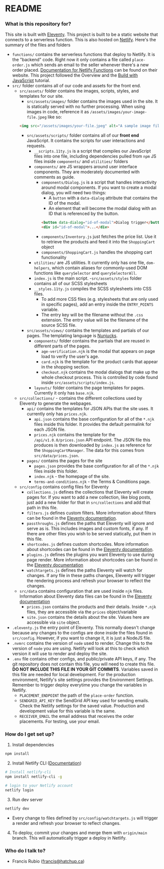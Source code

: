# README #

### What is this repository for? ###

This site is built with [Eleventy](https://11ty.dev). This project is built to be a static website that connects to a serverless function. This is also hosted on [Netlify](https://netlify.com). Here's the summary of the files and folders

- `functions/` contains the serverless functions that deploy to Netlify. It is the "backend" code. Right now it only contains a file called `place-order.js` which sends an email to the seller whenever there's a new order placed. [Documentation for Netlify Functions](https://docs.netlify.com/functions/overview/) can be found on their website. This project followed the Overview and the [Build with JavaScript](https://docs.netlify.com/functions/build-with-javascript/) tutorial.
- `src/` folder contains all of our code and assets for the front end.
  - `src/assets/` folder contains the images, scripts, styles, and templates for our site.
    - `src/assets/images/` folder contains the images used in the site. It is statically served with no further processing. When using images in code, reference it as `/assets/images/your-image-file.jpeg` like so:
    ```html
    <img src="/assets/images/your-file.jpeg" alt="A sample image file.">
    ```
    - `src/assets/scripts/` folder contains all of our **front end** JavaScript. It contains the scripts for user interactions and requests.
      - `__scripts.11ty.js` is a script that compiles our JavaScript files into one file, including dependencies pulled from `npm` JS files inside `components/` and `utilities/` folders
      - `components/` are JS wrappers around user interface components. They are moderately documented with comments as guide.
        - `components/Dialog.js` is a script that handles interactivity around modal components. If you want to create a modal dialog, you will need two things:
          - A `button` with a `data-dialog` attribute that contains the ID of the modal.
          - An element that will become the modal dialog with an ID that is referenced by the button.
          ```html
          <button data-dialog="id-of-modal">Dialog trigger</button>
          <div id="id-of-modal">...</div>
          ```
        - `components/Inventory.js` just fetches the price list. Use it to retrieve the products and feed it into the `ShoppingCart` object
        - `components/ShoppingCart.js` handles the shopping cart functionality
      - `utilities/` are JS utilities. It currently only has one file, `dom-helpers`, which contain aliases for commonly-used DOM functions like `querySelector` and `querySelectorAll`.
      - `index.js` is the main script.
    -`src/assets/styles` folder contains all of our SCSS stylesheets
      - `__styles.11ty.js` compiles the SCSS stylesheets into CSS files.
        - To add more CSS files (e.g. stylesheets that are only used in specific pages), add an entry inside the `ENTRY_POINTS` variable.
        - The entry key will be the filename without the `.css` extension. The entry value will be the filename of the source SCSS file.
    - `src/assets/views/` contains the templates and partials of our pages. The templating language is [Nunjucks](https://mozilla.github.io/nunjucks/templating.html).
      - `components/` folder contains the partials that are reused in different parts of the pages.
        - `age-verification.njk` is the modal that appears on page load to verify the user's age.
        - `card.njk` is the template for the product cards that appear in the shopping section.
        - `checkout.njk` contains the modal dialogs that make up the whole checkout process. This is controlled by code found inside `src/assets/scripts/index.js`.
      - `layouts/` folder contains the page templates for pages. Currently it only has `base.njk`.
  - `src/collections/` - contains the different collections used by Eleventy to generate the webpages.
    - `api/` contains the templates for JSON APIs that the site uses. It currently only has `prices.njk`.
      - `api.json` contains the base configuration for all of the `*.njk` files inside this folder. It provides the default permalink for each JSON file.
      - `prices.njk` contains the template for the `/api/v1.0.0/prices.json` API endpoint. The JSON file this produces is then downloaded by `index.js` as reference for the `ShoppingCartManager`. The data for this comes from `src/data/prices.json`.
    - `pages/` contains the pages for the site
      - `pages.json` provides the base configuration for all of the `*.njk` files inside this folder.
      - `index.njk` - the homepage of the site.
      - `terms-and-conditions.njk` - the Terms & Conditions page.
  - `src/config` contains config files for Eleventy
    - `collections.js` defines the collections that Eleventy will create pages for. If you want to add a new collection, like blog posts, just add a new folder for that in `src/collections` and add that path in this file.
    - `filters.js` defines custom filters. More information about filters can be found in the [Eleventy documentation](https://www.11ty.dev/docs/filters/).
    - `passthroughs.js` defines the paths that Eleventy will ignore and serve as is. This includes images and custom fonts, if any. If there are other files you wish to be served statically, put them in this file.
    - `shortcodes.js` defines custom shortcodes. More information about shortcodes can be found in the [Eleventy documentation](https://www.11ty.dev/docs/shortcodes/).
    - `plugins.js` defines the plugins you want Eleventy to use during page render. More information about shortcodes can be found in the [Eleventy documentation](https://www.11ty.dev/docs/plugins/)
    - `watchtargets.js` defines the paths Eleventy will watch for changes. If any file in these paths changes, Eleventy will trigger the rendering process and refresh your browser to reflect the changes.
  - `src/data` contains configuration that are used inside `njk` files. Information about Eleventy data files can be found in the [Eleventy documentation](https://www.11ty.dev/docs/data-global/)
    - `prices.json` contains the products and their details. Inside `*.njk` files, they are accessible via the `prices` object/variable
    - `site.json` contains the details about the site. Values here are accessible via `site` object.
- `.eleventy.js` the entry point of Eleventy. This normally doesn't change because any changes to the configs are done inside the files found in `src/config`. However, if you want to change it, it is just a NodeJS file.
- `.nvmrc` contains the version of `node` used to render. Change this to the version of `node` you are using. Netlify will look at this to check which version it will use to render and deploy the site.
- `.env` file contains other configs, and public/private API keys, if any. The git repository does not contain this file, you will need to create this file. **DO NOT INCLUDE THIS FILE IN YOUR GIT COMMITS**. Variables saved in this file are needed for local development. For the production environment, Netlify's site settings provides the Environment Settings. Remember to trigger deploy everytime you change the variables in Netlify.
  - `PLACEMENT_ENDPOINT` the path of the `place-order` function.
  - `SENDGRID_API_KEY` the SendGrid API key used for sending emails. Check the Netlify settings for the saved value. Production and development value for this variable is the same.
  - `RECEIVER_EMAIL` the email address that receives the order placements. For testing, use your email.


### How do I get set up? ###

1. Install dependencies
```bash
npm install
```
2. Install Netlify CLI ([Documentation](https://docs.netlify.com/cli/get-started/))
```bash
# Install netlify-cli
npm install netlify-cli -g

# login to your Netlify account
netlify login
```
3. Run dev server
```bash
netlify dev
```
  - Every change to files defined by `src/config/watchtargets.js` will trigger a render and refresh your browser to reflect changes.

4. To deploy, commit your changes and merge them with `origin/main` branch. This will automatically trigger a deploy in Netlify.


### Who do I talk to? ###

* Francis Rubio (francis@hatchup.ca)